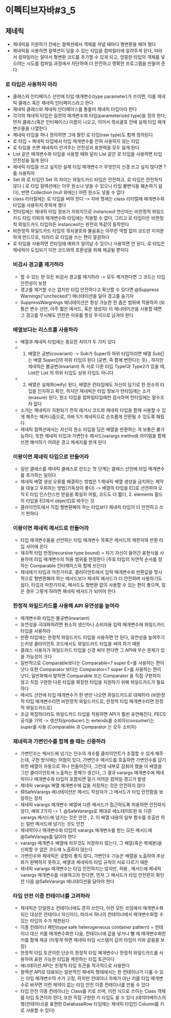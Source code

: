 # 이펙티브자바#3_5
## 제네릭
* 제네릭을 지원하기 전에는 컬렉션에서 객체를 꺼낼 때마다 형변환을 해야 했다
* 제네릭을 사용하면 컬렉션이 담을 수 있는 타입을 컴파일러에 알려주게 된다, 따라서 컴파일러는 알아서 형변환 코드를 추가할 수 있게 되고, 엉뚱한 타입의 객체를 넣으려는 시도를 컴파일 과정에서 차단하여 더 안전하고 명확한 프로그램을 만들어 준다

### 로 타입은 사용하지 마라
* 클래스와 인터페이스 선언에 타입 매개변수(type parameter)가 쓰이면, 이를 제네릭 클래스 혹은 제네릭 인터페이스라고 한다
* 제네릭 클래스와 제네릭 인터페이스를 통틀어 제네릭 타입이라 한다
* 각각의 제네릭 타입은 일련의 매개변수화 타입(parameterized type)을 정의 한다, 먼저 클래스(혹은 인터페이스) 이름이 나오고, 이어서 꺾쇠괄호 안에 실제 타입 매개변수들을 나열한다
* 제네릭 타입을 하나 정의하면 그에 딸린 로 타입(raw type)도 함께 정의된다
* 로 타입 = 제네릭 타입에서 타입 매개변수를 전혀 사용하지 않는 타입
* 로 타입을 쓰면 제네릭이 안겨주는 안전성과 표현력을 모두 잃게 된다
* List<Object> 같은 매개변수화 타입을 사용할 때와 달리 List 같은 로 타입을 사용하면 타입 안전성을 잃게 된다
* 제네릭 타입을 쓰고 싶지만 실제 타입 매개변수가 무엇인지 신경 쓰고 싶지 않다면 ? 를 사용하자
* Set<?> 와 로 타입인 Set 의 차이는 와일드카드 타입은 안전하고, 로 타입은 안전하지 않다 ( 로 타입 컬렉션에는 아무 원소나 넣을 수 있으니 타입 불변식을 훼손하기 쉽다), 반면 Collection<?> (null 외에는) 어떤 원소도 넣을 수 없다
* class 리터럴에는 로 타입을 써야 한다 -> 자바 명세는 class 리터럴에 매개변수화 타입을 사용하지 못하게 했다
* 런타임에는 제네릭 타입 정보가 지워지므로 instanceof 연산자는 비한정적 와일드카드 타입 이외의 매개변수화 타입에는 적용할 수 없다, 그리고 로 타입이든 비한정적 와일드카드 타입이든 instanceof는 완전히 똑같이 동작한다
* 비한정적 와일드카드 타입의 꺾쇠괄호와 물음표는 아무런 역할 없이 코드만 지저분하게 만드므로, 차라리 로 타입을 쓰는 편이 깔끔하다
* 로 타입을 사용하면 런타임에 예외가 일어날 수 있으니 사용하면 안 된다, 로 타입은 제네릭이 도입되기 이전 코드와의 호환성을 위해 제공될 뿐이다

### 비검사 경고를 제거하라
* 할 수 있는 한 모든 비검사 경고를 제거하라 -> 모두 제거한다면 그 코드는 타입 안전성이 보장
* 경고를 제거할 수는 없지만 타입 안전하다고 확신할 수 있다면 @Suppress Warnings(“unchecked”) 에너테이션을 달아 경고를 숨기자
* SuppressWargnings 에너테이션은 항상 가능한 한 좁은 범위에 적용하자 (보통은 변수 선언, 아주 짧은 메서드, 혹은 생성자) 이 에너테이션을 사용할 때면 그 경고를 무시해도 안전한 이유를 항상 주석으로 남겨야 한다

### 배열보다는 리스트를 사용하라
* 배열과 제네릭 타입에는 중요한 차이가 두 가지 있다 
* 1. 배열은 공변(covariant) -> Sub가 Super의 하위 타입이라면 배열 Sub[]는 배열 Super[]의 하위 타입이 된다 (공변, 즉 함께 변한다는 듯) , 하지만 제네릭은 불공변(invariant) 즉 서로 다른 타입 Type1과 Type2가 있을 때, List<Type1>은 List<Type2> 의 하위 타입도 상위 타입도 아니다
* 2. 배열은 실체화(reify) 된다, 배열은 런타임에도 자신이 담기로 한 원소의 타입을 인지하고 확인, 하지만 제네릭은 타입 정보가 런타임에는 소거(erasure) 된다, 원소 타입을 컴파일타임에만 검사하며 런타임에는 알수조차 없다
* 소거는 제네릭이 지원되기 전의 레거시 코드와 제네릭 타입을 함께 사용할 수 있게 해주는  메커니즘으로, 자바 5가 제네릭으로 순조롭게 전환될 수 있도록 해줬다
* 제네릭 컬렉션에서는 자신의 원소 타입을 담은 배열을 반환하는 게 보통은 불가능하다, 또한 제네릭 타입과 가변인수 메서드(varargs method) 아이템을 함께 쓰면 해석하기 어려운 경고 메세지를 받게 된다

### 이왕이면 제네릭 타입으로 만들어라
* 일반 클래스를 제네릭 클래스로 만드는 첫 단계는 클래스 선언에 타입 매개변수를 추가하는 일이다
* 제네릭 배열 생성 오류를 해결하는 방법은 1.제네릭 배열 생성을 금지하는 제약을 대놓고 우회하는 방법(가독성이 좋다) -> 배열의 타입을 E[]로 선언하여 오직 E 타입 인스턴스만 받음을 확실히 어필, 코드도 더 짧다, 2. elements 필드의 타입을 E[]에서 object[]로 바꾸는 것
* 클라이언트에서 직접 형변환해야 하는 타입보다 제네릭 타입이 더 안전하고 쓰기 편하다

### 이왕이면 제네릭 메서드로 만들어라
* 타입 매개변수들을 선언하는 타입 매개변수 목록은 메서드의 제한자와 반환 타입 사이에 온다
* 재귀적 타입 한정(recursive type bound) = 자기 자신이 들어간 표현식을 사용하여 타입 매개변수의 허용 범위를 한정한다 (주로 타입의 자연적 순서를 정하는 Comparable 인터페이스와 함께 쓰인다)
* 제네레기 타입과 마찬가지로, 클라이언트에서 입력 매개변수와 반환값을 명시적으로 형변환해야 하는 메서드보다 제네릭 메서드가 더 안전하며 사용하기도 쉽다, 타입과 마찬가지로, 메서드도 형변환 없이 사용할 수 있는 편이 좋으며, 많은 경우 그렇게 하려면 제네릭 메서드가 되어야 한다

### 한정적 와일드카드를 사용해 API 유연성을 높여라
* 매개변수화 타입은 불공변(invariant)
* 유연성을 극대화하려면 원소의 생산자나 소비자용 입력 매개변수에 와일드카드 타입을 사용하라
* 반환 타입에는 한정적 와일드카드 타입을 사용하면 안 된다, 유연성을 높여주기는커녕 클라이언트 코드에서도 와일드카드 타입을 써야 하기 때문
* 클래스 사용자가 와일드카드 타입을 신경 써야 한다면 그 API에 무슨 문제가 있을 가능성이 크다
* 일반적으로 Comparable<E>보다는 Comparable<? super E>를 사용하는 편이 낫다 또한 Comparator<E> 보다는 Comparator<? super E>를 사용하는 편이 낫다, 일반화해서 말하면 Comparable 또는 Comparator 을 직접 구현하지 않고 직접 구현한 다른 타입을 확장한 타입을 지원하기 위해 와일드카드가 필요하다
* 메서드 선언에 타입 매개변수가 한 번만 나오면 와일드카드로 대체하라 (비한정적 타입 매개변수라면 비한정적 와일드카드로, 한정적 타입 매개변수라면 한정적 와일드카드로)
* 조금 복잡하더라도 와일드카드 타입을 적용하면 API가 훨씬 유연해진다, PECS 공식을 기억 -> 생산자(producer) 는 extends를 소비자(consumer)는 super를 사용 (Comparable 과 Comparator 는 모두 소비자)

### 제네릭과 가변인수를 함께 쓸 때는 신중하라
* 가변인수는 메서드에 넘기는 인수의 개수를 클라이언트가 조절할 수 있게 해주는데, 구현 방식에는 허점이 있다, 가변인수 메서드를 호출하면 가변인수를 담기 위한 배열이 자동으로 하나 만들어진다, 그런데 내부로 감춰야 했을 이 배열을 그만 클라이언트에 노출하는 문제가 생긴다, 그 결과 varargs 매개변수에 제네릭이나 매개변수화 타입이 포함되면 알기 어려운 컴파일 경고가 발생
* 제네릭 varargs 배열 매개변수에 값을 저장하는 것은 안전하지 않다
* @SafeVarargs 에너테이션은 메서드 작성자가 그 메서드가 타입 안전함을 보장하는 장치
* 제네릭 varargs 매개변수 배열에 다른 메서드가 접근하도록 허용하면 안전하지 않다, 예외 2가지 -> 1. @SafeVarargs로 제대로 에노테이트된 또 다른 varargs 메서드에 넘기는 것은 안전 , 2. 이 배열 내용의 일부 함수를 호출만 하는 일반 메서드에 넘기는 것도 안전
* 제네릭이나 매개변수화 타입의 varargs 매개변수를 받는 모든 메서드에 @SafeVarags를 달아야 한다
*  varargs 매개변수 배열에 아무것도 저장하지 않는다, 그 배열(혹은 복제본)을 신뢰할 수 없은 코드에 노출하지 않는다
* 가변인수와 제네릭은 궁합이 좋지 않다, 가변인수 기능은 배열을 노출하여 추상화가 완벽하지 못하고, 배열과 제네릭의 타입 규칙이 서로 다르기 때문
* 제네릭 varargs 매개변수는 타입 안전하지는 않지만, 허용 , 메서드에 제네릭 varargs 매개변수를 사용하고자 한다면, 먼저 그 메서드가 타입 안전한지 확인한 다음 @SafeVarargs 에너테이션을 달아야 한다

### 타입 안전 이종 컨테이너를 고려하라
* 제네릭은 단일원소 컨테이너에도 흔히 쓰인다, 이런 모든 쓰임에서 매개변수화 되는 대상은 컨테이너 자신이다, 따라서 하나의 컨테이너에서 매개변수화할 수 있는 타입의 수가 제한된다
* 이종 컨테이너 패턴(type safe heterogeneous container pattern) = 컨테이너 대신 키를 매개변수화한 다음, 컨테이너에 값을 넣거나 뺄 때 매개변수화한 키를 함께 제공 (이렇게 하면 제네릭 타입 시스템이 값의 타입이 키와 같음을 보장)
* 한정적 타입 토큰이란 단순히 한정적 타입 매개변수나 한정적 와일드카드를 사용하여 표현 가능한 타입을 제한하는 타입 토큰이다
* 에너테이션 API는 한정적 타입 토큰을 적극적으로 사용한다
* 컬렉션 API로 대표되는 일반적인 제네릭 형태에서는 한 컨테이너가 다룰 수 있는 타입 매개변수의 수가 고정, 하지만 컨테이너 자체가 아닌 키를 타입 매개변수로 바꾸면 이런 제약이 없는 타입 안전 이종 컨테이너를 만들 수 있다
* 타입 안전 이종 컨테이너는 Class를 키로 쓰며, 이런 식으로 쓰이는 Class 객체를 타입 토큰이라 한다, 또한 직접 구현한 키 타입도 쓸 수 있다 (데이터베이스의 행(컨테이너)을 표현한 DatabaseRow 타입에는 제네릭 타입인 Column<t>를 키로 사용할 수 있다)
